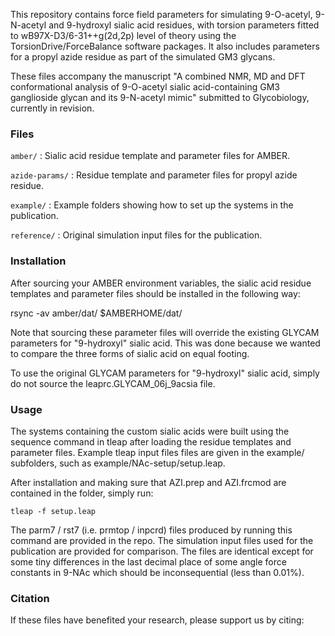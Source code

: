 This repository contains force field parameters for simulating
9-O-acetyl, 9-N-acetyl and 9-hydroxyl sialic acid residues, with
torsion parameters fitted to wB97X-D3/6-31++g(2d,2p) level of theory
using the TorsionDrive/ForceBalance software packages.  It also
includes parameters for a propyl azide residue as part of the
simulated GM3 glycans.

These files accompany the manuscript "A combined NMR, MD and DFT
conformational analysis of 9-O-acetyl sialic acid-containing GM3
ganglioside glycan and its 9-N-acetyl mimic" submitted to Glycobiology,
currently in revision.

### Files

`amber/` : Sialic acid residue template and parameter files for AMBER.

`azide-params/` : Residue template and parameter files for propyl azide residue.

`example/` : Example folders showing how to set up the systems in the publication.

`reference/` : Original simulation input files for the publication.

### Installation

After sourcing your AMBER environment variables, the sialic acid
residue templates and parameter files should be installed in the
following way:

rsync -av amber/dat/ $AMBERHOME/dat/

Note that sourcing these parameter files will override the existing
GLYCAM parameters for "9-hydroxyl" sialic acid. This was done because
we wanted to compare the three forms of sialic acid on equal footing.

To use the original GLYCAM parameters for "9-hydroxyl" sialic acid,
simply do not source the leaprc.GLYCAM_06j_9acsia file.

### Usage

The systems containing the custom sialic acids were built using the
sequence command in tleap after loading the residue templates and
parameter files.  Example tleap input files files are given in the
example/ subfolders, such as example/NAc-setup/setup.leap.

After installation and making sure that AZI.prep and AZI.frcmod are
contained in the folder, simply run:

```tleap -f setup.leap```

The parm7 / rst7 (i.e. prmtop / inpcrd) files produced by running this
command are provided in the repo.  The simulation input files used
for the publication are provided for comparison.  The files are identical
except for some tiny differences in the last decimal place of some angle
force constants in 9-NAc which should be inconsequential (less than 0.01%).

### Citation

If these files have benefited your research, please support us by citing:
<reference will be added after publication>
